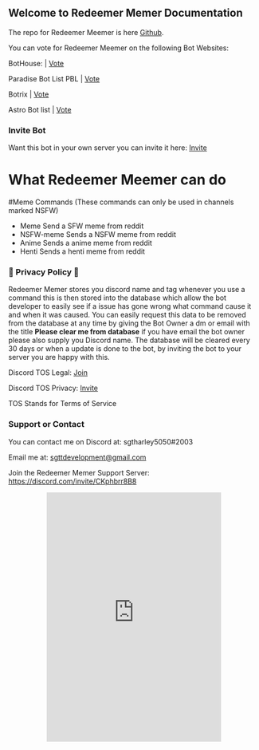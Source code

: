 ## Welcome to Redeemer Memer Documentation

The repo for Redeemer Meemer is here [Github](https://github.com/sgtharley5050/Redeemer-memer).

You can vote for Redeemer Meemer on the following Bot Websites:

BotHouse: | [Vote](https://bothouse.xyz/bots/780117264455958558)

Paradise Bot List PBL | [Vote](https://paradisebots.net/bots/780117264455958558)

Botrix | [Vote](https://botrix.cc/bots/780117264455958558/)

Astro Bot list | [Vote](https://botlists.com/bot/780117264455958558)


### Invite Bot
Want this bot in your own server you can invite it here: [Invite](https://discord.com/oauth2/authorize?client_id=780117264455958558&scope=bot&permissions=523329)


# What Redeemer Meemer can do

#Meme Commands (These commands can only be used in channels marked NSFW)
- Meme
Send a SFW meme from reddit
- NSFW-meme
Sends a NSFW meme from reddit
- Anime
Sends a anime meme from reddit
- Henti
Sends a henti meme from reddit


### 📢 Privacy Policy 📢

Redeemer Memer stores you discord name and tag whenever you use a command this is then stored into the database which allow the bot developer to easily see if a issue has gone wrong what command cause it and when it was caused. You can easily request this data to be removed from the database at any time by giving the Bot Owner a dm or email with the title **Please clear me from database** if you have email the bot owner please also supply you Discord name. The database will be cleared every 30 days or when a update is done to the bot, by inviting the bot to your server you are happy with this.

Discord TOS Legal: [Join](https://discord.com/developers/docs/legal)

Discord TOS Privacy: [Invite](https://discord.com/oauth2/authorize?client_id=780117264455958558&scope=bot&permissions=523329)

TOS Stands for Terms of Service

### Support or Contact

You can contact me on Discord at: sgtharley5050#2003

Email me at: sgttdevelopment@gmail.com

Join the Redeemer Memer Support Server: https://discord.com/invite/CKphbrr8B8


<div align="center">
	<p>
		<iframe src="https://discord.com/widget?id=780118881632256041&theme=dark" width="350" height="500" allowtransparency="true" frameborder="0" sandbox="allow-popups allow-popups-to-escape-sandbox allow-same-origin allow-scripts"></iframe>
	</p>
</div>
